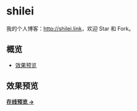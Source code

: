 # shilei

我的个人博客：<http://shilei.link>，欢迎 Star 和 Fork。

## 概览

<!-- vim-markdown-toc GFM -->
* [效果预览](#效果预览)


<!-- vim-markdown-toc -->

## 效果预览

**[在线预览 &rarr;](http://shilei.link)**


